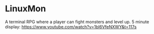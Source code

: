 # LinuxMon
A terminal RPG where a player can fight monsters and level up.
5 minute display:
https://www.youtube.com/watch?v=1bl6VfeNXWY&t=117s
